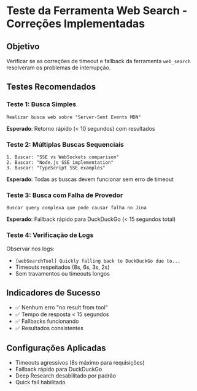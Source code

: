 # Teste da Ferramenta Web Search - Correções Implementadas

## Objetivo

Verificar se as correções de timeout e fallback da ferramenta `web_search` resolveram os problemas de interrupção.

## Testes Recomendados

### Teste 1: Busca Simples

```
Realizar busca web sobre "Server-Sent Events MDN"
```

**Esperado**: Retorno rápido (< 10 segundos) com resultados

### Teste 2: Múltiplas Buscas Sequenciais

```
1. Buscar: "SSE vs WebSockets comparison"
2. Buscar: "Node.js SSE implementation"
3. Buscar: "TypeScript SSE examples"
```

**Esperado**: Todas as buscas devem funcionar sem erro de timeout

### Teste 3: Busca com Falha de Provedor

```
Buscar query complexa que pode causar falha no Jina
```

**Esperado**: Fallback rápido para DuckDuckGo (< 15 segundos total)

### Teste 4: Verificação de Logs

Observar nos logs:

- `[webSearchTool] Quickly falling back to DuckDuckGo due to...`
- Timeouts respeitados (8s, 6s, 3s, 2s)
- Sem travamentos ou timeouts longos

## Indicadores de Sucesso

- ✅ Nenhum erro "no result from tool"
- ✅ Tempo de resposta < 15 segundos
- ✅ Fallbacks funcionando
- ✅ Resultados consistentes

## Configurações Aplicadas

- Timeouts agressivos (8s máximo para requisições)
- Fallback rápido para DuckDuckGo
- Deep Research desabilitado por padrão
- Quick fail habilitado
